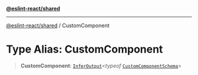 [**@eslint-react/shared**](../README.md)

***

[@eslint-react/shared](../README.md) / CustomComponent

# Type Alias: CustomComponent

> **CustomComponent**: [`InferOutput`](../-internal-/type-aliases/InferOutput.md)\<*typeof* [`CustomComponentSchema`](../variables/CustomComponentSchema.md)\>
